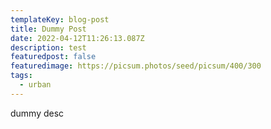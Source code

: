 ```yaml
---
templateKey: blog-post
title: Dummy Post
date: 2022-04-12T11:26:13.087Z
description: test
featuredpost: false
featuredimage: https://picsum.photos/seed/picsum/400/300
tags:
  - urban
---
```

dummy desc